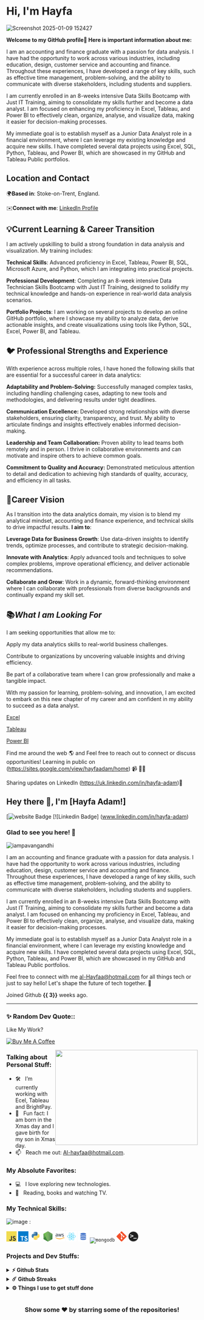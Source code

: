# Hi, I'm Hayfa 
![Screenshot 2025-01-09 152427](https://github.com/user-attachments/assets/85bcf65b-f620-4e3e-bc69-44fe563bead1)


**Welcome to my GitHub profile👋 Here is important information about me:**

I am an accounting and finance graduate with a passion for data analysis. I have had the opportunity to work across various industries, including education, design, customer service and accounting and finance. Throughout these experiences, I have developed a range of key skills, such as effective time management, problem-solving, and the ability to communicate with diverse stakeholders, including students and suppliers.  


I am currently enrolled in an 8-weeks intensive Data Skills Bootcamp with Just IT Training, aiming to consolidate my skills further and become a data analyst. I am focused on enhancing my proficiency in Excel, Tableau, and Power BI to effectively clean, organize, analyse, and visualize data, making it easier for decision-making processes.


My immediate goal is to establish myself as a Junior Data Analyst role in a financial environment, where I can leverage my existing knowledge and acquire new skills. I have completed several data projects using Excel, SQL, Python, Tableau, and Power BI, which are showcased in my GitHub and Tableau Public portfolios.



## **Location and Contact**

  🌍**Based in**: Stoke-on-Trent, England. 
  
  ✉️**Connect with me**: [LinkedIn Profile ](https://uk.linkedin.com/in/hayfa-adam)
 


## 💡**Current Learning & Career Transition**

I am actively upskilling to build a strong foundation in data analysis and visualization. My training includes:

**Technical Skills**: Advanced proficiency in Excel, Tableau, Power BI, SQL, Microsoft Azure, and Python, which I am integrating into practical projects.

**Professional Development**: Completing an 8-week intensive Data Technician Skills Bootcamp with Just IT Training, designed to solidify my technical knowledge and hands-on experience in real-world data analysis scenarios.

**Portfolio Projects**: I am working on several projects to develop an online GitHub portfolio, where I showcase my ability to analyze data, derive actionable insights, and create visualizations using tools like Python, SQL, Excel, Power BI, and Tableau.



## 🐦 **Professional Strengths and Experience**
With experience across multiple roles, I have honed the following skills that are essential for a successful career in data analytics:

**Adaptability and Problem-Solving:** Successfully managed complex tasks, including handling challenging cases, adapting to new tools and methodologies, and delivering results under tight deadlines.

**Communication Excellence:** Developed strong relationships with diverse stakeholders, ensuring clarity, transparency, and trust. My ability to articulate findings and insights effectively enables informed decision-making.

**Leadership and Team Collaboration:** Proven ability to lead teams both remotely and in person. I thrive in collaborative environments and can motivate and inspire others to achieve common goals.

**Commitment to Quality and Accuracy:** Demonstrated meticulous attention to detail and dedication to achieving high standards of quality, accuracy, and efficiency in all tasks.


## 💬**Career Vision**

As I transition into the data analytics domain, my vision is to blend my analytical mindset, accounting and finance experience, and technical skills to drive impactful results. **I aim to**:

**Leverage Data for Business Growth**: Use data-driven insights to identify trends, optimize processes, and contribute to strategic decision-making.

**Innovate with Analytics**: Apply advanced tools and techniques to solve complex problems, improve operational efficiency, and deliver actionable recommendations.

**Collaborate and Grow**: Work in a dynamic, forward-thinking environment where I can collaborate with professionals from diverse backgrounds and continually expand my skill set.



## 📚***What I am Looking For***
I am seeking opportunities that allow me to:

Apply my data analytics skills to real-world business challenges.

Contribute to organizations by uncovering valuable insights and driving efficiency.

Be part of a collaborative team where I can grow professionally and make a tangible impact.

With my passion for learning, problem-solving, and innovation, I am excited to embark on this new chapter of my career and am confident in my ability to succeed as a data analyst.

[Excel ](https://github.com/Hayfa-Adam/Excel)

[Tableau](https://github.com/Hayfa-Adam/Tableau)

[Power BI](https://github.com/Hayfa-Adam/Power-BI)

Find me around the web 🌎 and Feel free to reach out to connect or discuss opportunities!
Learning in public on (https://sites.google.com/view/hayfaadam/home)  📹 ✍🏾

Sharing updates on LinkedIn (https://uk.linkedin.com/in/hayfa-adam)💼

## Hey there 👋, I'm [Hayfa Adam!]

[![website Badge](https://sites.google.com/view/hayfaadam/home)
[![Linkedin Badge] (www.linkedin.com/in/hayfa-adam)

### Glad to see you here! 🚀
<p align="left"> <img src="https://komarev.com/ghpvc/?username=iampavangandhi&label=Profile%20views&color=0e75b6&style=flat" alt="iampavangandhi" /> </p>
 

I am an accounting and finance graduate with a passion for data analysis. I have had the opportunity to work across various industries, including education, design, customer service and accounting and finance. Throughout these experiences, I have developed a range of key skills, such as effective time management, problem-solving, and the ability to communicate with diverse stakeholders, including students and suppliers.  

I am currently enrolled in an 8-weeks intensive Data Skills Bootcamp with Just IT Training, aiming to consolidate my skills further and become a data analyst. I am focused on enhancing my proficiency in Excel, Tableau, and Power BI to effectively clean, organize, analyse, and visualize data, making it easier for decision-making processes.

My immediate goal is to establish myself as a Junior Data Analyst role in a financial environment, where I can leverage my existing knowledge and acquire new skills. I have completed several data projects using Excel, SQL, Python, Tableau, and Power BI, which are showcased in my GitHub and Tableau Public portfolios.

Feel free to connect with me al-Hayfaa@hotmail.com for all things tech or just to say hello! Let's shape the future of tech together. 🌟

Joined Github **{{ 3}}** weeks ago.



<hr>
<h3 align="left">✨ Random Dev Quote::</h3>

Like My Work?

<a href="https://www.buymeacoffee.com/iampavangandhi" target="_blank"><img src="https://cdn.buymeacoffee.com/buttons/v2/default-yellow.png" alt="Buy Me A Coffee" height="60px" width="217px" ></a>

<img align="right" height="250" width="375" alt="" src="https://raw.githubusercontent.com/iampavangandhi/iampavangandhi/master/gifs/coder.gif" />

### Talking about Personal Stuff:

- 🛠 &nbsp; I’m currently working with Ecel, Tableau and BrightPay.
- 👾 &nbsp; Fun fact: I am born in the Xmas day and I gave birth for my son in Xmas day. 
- 📫 &nbsp; Reach me out: Al-hayfaa@hotmail.com.

### My Absolute Favorites:

- 💻 &nbsp; I love exploring new technologies.
- 📰 &nbsp; Reading, books and watching TV.

### My Technical Skills: 
![image](https://github.com/user-attachments/assets/05da990d-8692-41bd-97c2-6889a796e400)
 :

 

<code><img height="27" src="https://raw.githubusercontent.com/github/explore/80688e429a7d4ef2fca1e82350fe8e3517d3494d/topics/javascript/javascript.png" alt="javascript"></code>
<code><img height="27" src="https://raw.githubusercontent.com/github/explore/80688e429a7d4ef2fca1e82350fe8e3517d3494d/topics/typescript/typescript.png" alt="typescript"></code>
<code><img height="30" src="https://raw.githubusercontent.com/github/explore/80688e429a7d4ef2fca1e82350fe8e3517d3494d/topics/python/python.png" alt="python"></code>
<code><img height="27" src="https://raw.githubusercontent.com/github/explore/80688e429a7d4ef2fca1e82350fe8e3517d3494d/topics/nodejs/nodejs.png" alt="nodejs"></code>
<code><img height="27" src="https://raw.githubusercontent.com/github/explore/80688e429a7d4ef2fca1e82350fe8e3517d3494d/topics/aws/aws.png" alt="aws"></code>
<code><img height="27" src="https://raw.githubusercontent.com/github/explore/80688e429a7d4ef2fca1e82350fe8e3517d3494d/topics/react/react.png" alt="react"></code>
<code><img height="27" src="https://raw.githubusercontent.com/github/explore/80688e429a7d4ef2fca1e82350fe8e3517d3494d/topics/sql/sql.png" alt="sql"></code>
<code><img height="27" src="https://encrypted-tbn0.gstatic.com/images?q=tbn%3AANd9GcSTTzPAw-55ssm1Im594xYZ9eRQu2JylrkYLg&usqp=CAU" alt="mongodb"></code>
<code><img height="27" src="https://raw.githubusercontent.com/devicons/devicon/master/icons/git/git-original.svg" alt="git"></code>
<code><img height="27" src="https://raw.githubusercontent.com/github/explore/80688e429a7d4ef2fca1e82350fe8e3517d3494d/topics/terminal/terminal.png" alt="terminal"></code>

### Projects and Dev Stuffs:

<details>
  <summary><b>⚡ Github Stats</b></summary>

  <br />
  <img height="180em" src="https://github-readme-stats.vercel.app/api?username=iampavangandhi&show_icons=true&hide_border=true&&count_private=true&include_all_commits=true" />
  <img height="180em" src="https://github-readme-stats.vercel.app/api/top-langs/?username=iampavangandhi&exclude_repo=KNN-Image-Classification&show_icons=true&hide_border=true&layout=compact&langs_count=8"/>
</details>

<details>
  <summary><b>☄️ Github Streaks</b></summary>

  <br />
  <img height="180em" src="https://github-readme-streak-stats.herokuapp.com/?user=iampavangandhi&hide_border=true" />
</details>

<details>
  <br />
  <summary><b>⚙️ Things I use to get stuff done</b></summary>
  	<ul>
  	    <li><b>OS:</b> MacOS 13 Ventura</li>
	    <li><b>Laptop: </b> Macbook Air M1</li>
  	    <li><b>Browser: </b> Chrome & Safari</li>
	    <li><b>Terminal: </b> ZSH: Oh My Zsh (PowerLevel10k)</li>
	    <li><b>Code Editor:</b> VSCode - The best editor out there</li>
 	    <li><b>Other Tools:</b> Postman, Notion, Bitwarden and Raindrop</li>
	    <li><b>To Stay Updated:</b> Twitter, Product Hunt and Hacker News</li>
	</ul>
</details>

#

<div align="center">

### Show some ❤️ by starring some of the repositories!

</div>
